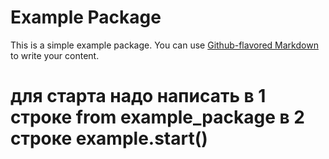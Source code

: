 # Example Package

This is a simple example package. You can use
[Github-flavored Markdown](https://guides.github.com/features/mastering-markdown/)
to write your content.
# для старта надо написать в 1 строке from example_package в 2 строке example.start()